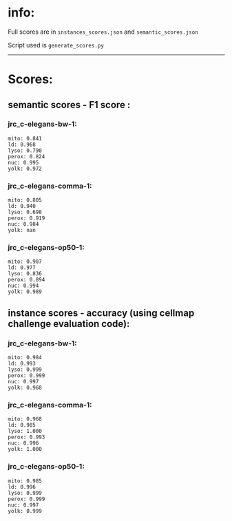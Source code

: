 
# info:


Full scores are in `instances_scores.json` and `semantic_scores.json`

Script used is `generate_scores.py`

------

# Scores: 
## semantic scores  - F1 score :
### jrc_c-elegans-bw-1:
    mito: 0.841
    ld: 0.968
    lyso: 0.790
    perox: 0.824
    nuc: 0.995
    yolk: 0.972
### jrc_c-elegans-comma-1:
    mito: 0.805
    ld: 0.940
    lyso: 0.698
    perox: 0.919
    nuc: 0.984
    yolk: nan
### jrc_c-elegans-op50-1:
    mito: 0.907
    ld: 0.977
    lyso: 0.836
    perox: 0.894
    nuc: 0.994
    yolk: 0.989

## instance scores - accuracy (using cellmap challenge evaluation code):
### jrc_c-elegans-bw-1:
    mito: 0.984
    ld: 0.993
    lyso: 0.999
    perox: 0.999
    nuc: 0.997
    yolk: 0.968
### jrc_c-elegans-comma-1:
    mito: 0.968
    ld: 0.985
    lyso: 1.000
    perox: 0.993
    nuc: 0.996
    yolk: 1.000
### jrc_c-elegans-op50-1:
    mito: 0.985
    ld: 0.996
    lyso: 0.999
    perox: 0.999
    nuc: 0.997
    yolk: 0.999


